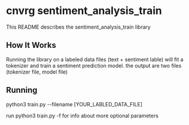 #  cnvrg sentiment_analysis_train

This README describes the sentiment_analysis_train library

## How It Works

Running the library on a labeled data files (text + sentiment lable) will fit a tokenizer and train a 
sentiment prediction model. the output are two files (tokenizer file, model file)

## Running

python3 train.py --filename [YOUR_LABLED_DATA_FILE]

run python3 train.py -f  for info about more optional parameters
                                     






